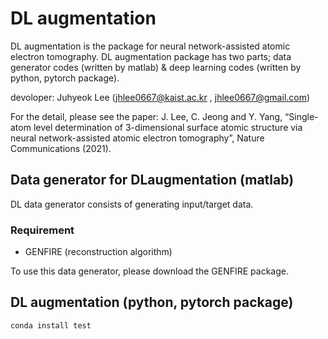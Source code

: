 # DL augmentation

DL augmentation is the package for neural network-assisted atomic electron tomography.
DL augmentation package has two parts; data generator codes (written by matlab) & deep learning codes (written by python, pytorch package).

devoloper: Juhyeok Lee (jhlee0667@kaist.ac.kr , jhlee0667@gmail.com)

For the detail, please see the paper: J. Lee, C. Jeong and Y. Yang, “Single-atom level determination of 3-dimensional surface atomic structure via neural network-assisted atomic electron tomography”, Nature Communications (2021).




## Data generator for DLaugmentation (matlab)
DL data generator consists of generating input/target data.

### **Requirement**
- GENFIRE (reconstruction algorithm)

To use this data generator, please download the GENFIRE package.



## DL augmentation (python, pytorch package)


```
conda install test
```
